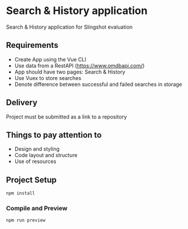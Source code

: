 # Search &amp; History application

Search &amp; History application for Slingshot evaluation

## Requirements

- Create App using the Vue CLI
- Use data from a RestAPI (https://www.omdbapi.com/)
- App should have two pages: Search & History
- Use Vuex to store searches
- Denote difference between successful and failed searches in storage

## Delivery

Project must be submitted as a link to a repository

## Things to pay attention to

- Design and styling
- Code layout and structure
- Use of resources

## Project Setup

```sh
npm install
```

### Compile and Preview

```sh
npm run preview
```
